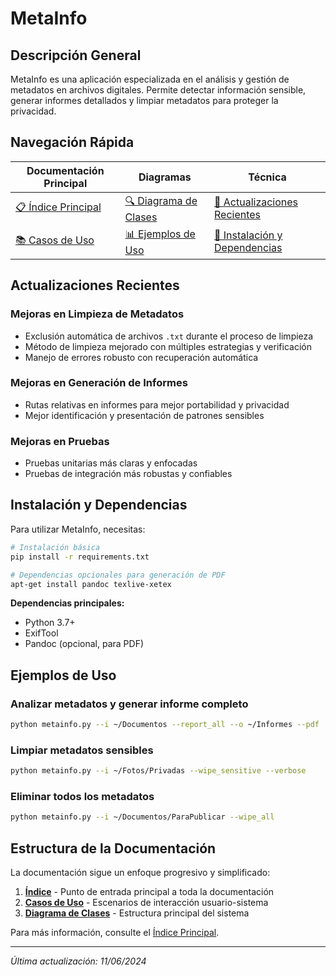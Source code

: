 # MetaInfo

## Descripción General

MetaInfo es una aplicación especializada en el análisis y gestión de metadatos en archivos digitales. Permite detectar información sensible, generar informes detallados y limpiar metadatos para proteger la privacidad.

## Navegación Rápida

| Documentación Principal | Diagramas | Técnica |
|------------------------|-----------|---------|
| [📋 Índice Principal](indice.md) | [🔍 Diagrama de Clases](diagrama_clases.md) | [📘 Actualizaciones Recientes](#actualizaciones-recientes) |
| [📚 Casos de Uso](casos_uso.md) | [📊 Ejemplos de Uso](#ejemplos-de-uso) | [🔧 Instalación y Dependencias](#instalación-y-dependencias) |

## Actualizaciones Recientes

### Mejoras en Limpieza de Metadatos

- Exclusión automática de archivos `.txt` durante el proceso de limpieza
- Método de limpieza mejorado con múltiples estrategias y verificación
- Manejo de errores robusto con recuperación automática

### Mejoras en Generación de Informes

- Rutas relativas en informes para mejor portabilidad y privacidad
- Mejor identificación y presentación de patrones sensibles

### Mejoras en Pruebas

- Pruebas unitarias más claras y enfocadas
- Pruebas de integración más robustas y confiables

## Instalación y Dependencias

Para utilizar MetaInfo, necesitas:

```bash
# Instalación básica
pip install -r requirements.txt

# Dependencias opcionales para generación de PDF
apt-get install pandoc texlive-xetex
```

**Dependencias principales:**
- Python 3.7+
- ExifTool
- Pandoc (opcional, para PDF)

## Ejemplos de Uso

### Analizar metadatos y generar informe completo

```bash
python metainfo.py --i ~/Documentos --report_all --o ~/Informes --pdf
```

### Limpiar metadatos sensibles

```bash
python metainfo.py --i ~/Fotos/Privadas --wipe_sensitive --verbose
```

### Eliminar todos los metadatos

```bash
python metainfo.py --i ~/Documentos/ParaPublicar --wipe_all
```

## Estructura de la Documentación

La documentación sigue un enfoque progresivo y simplificado:

1. **[Índice](indice.md)** - Punto de entrada principal a toda la documentación
2. **[Casos de Uso](casos_uso.md)** - Escenarios de interacción usuario-sistema
3. **[Diagrama de Clases](diagrama_clases.md)** - Estructura principal del sistema

Para más información, consulte el [Índice Principal](indice.md).

---

*Última actualización: 11/06/2024* 